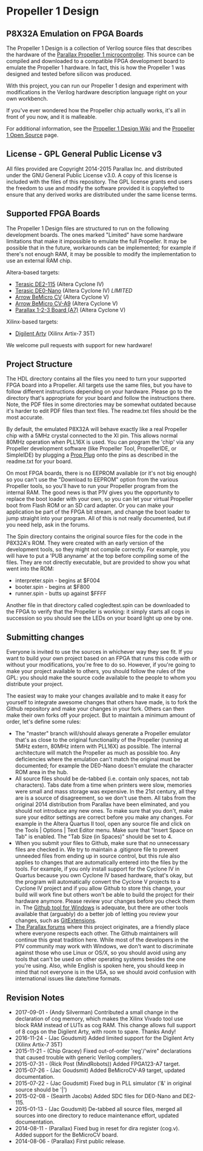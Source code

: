 Propeller 1 Design
==================
P8X32A Emulation on FPGA Boards
-------------------------------
The Propeller 1 Design is a collection of Verilog source files that describes the hardware of the [Parallax Propeller 1 microcontroller](http://www.parallax.com/microcontrollers/propeller). This source can be compiled and downloaded to a compatible FPGA development board to emulate the Propeller 1 hardware. In fact, this is how the Propeller 1 was designed and tested before silicon was produced.

With this project, you can run our Propeller 1 design and experiment with modifications in the Verilog hardware description language right on your own workbench.

If you've ever wondered how the Propeller chip actually works, it's all in front of you now, and it is malleable.

For additional information, see the [Propeller 1 Design Wiki](https://github.com/parallaxinc/Propeller_1_Design/wiki) and the [Propeller 1 Open Source](http://www.parallax.com/microcontrollers/propeller-1-open-source) page.

License - GPL General Public License v3
---------------------------------------

All files provided are Copyright 2014-2015 Parallax Inc. and distributed under the GNU General Public License v3.0. A copy of this license is included with the files of this repository. The GPL license grants end users the freedom to use and modify the software provided it is copylefted to ensure that any derived works are distributed under the same license terms.

Supported FPGA Boards
---------------------

The Propeller 1 Design files are structured to run on the following development boards. The ones marked "Limited" have some hardware limitations that make it impossible to emulate the full Propeller. It may be possible that in the future, workarounds can be implemented; for example if there's not enough RAM, it may be possible to modify the implementation to use an external RAM chip.

Altera-based targets:

* [Terasic DE2-115](http://www.parallax.com/product/60050) (Altera Cyclone IV)
* [Terasic DE0-Nano](http://www.parallax.com/product/60056) (Altera Cyclone IV) *LIMITED*
* [Arrow BeMicro CV](https://parts.arrow.com/item/detail/arrow-development-tools/bemicrocv) (Altera Cyclone V)
* [Arrow BeMicro CV-A9](http://www.alterawiki.com/wiki/BeMicro_CV_A9) (Altera Cyclone V)
* [Parallax 1-2-3 Board (A7)](http://forums.parallax.com/discussion/161545) (Altera Cyclone V)

Xilinx-based targets:

* [Digilent Arty](https://reference.digilentinc.com/reference/programmable-logic/arty/start) (Xilinx Artix-7 35T)

We welcome pull requests with support for new hardware!

Project Structure
-----------------

The HDL directory contains all the files you need to turn your supported FPGA board into a Propeller. All targets use the same files, but you have to follow different instructions depending on your hardware. Please go to the directory that's appropriate for your board and follow the instructions there. Note, the PDF files in some directories may be somewhat outdated because it's harder to edit PDF files than text files. The readme.txt files should be the most accurate.

By default, the emulated P8X32A will behave exactly like a real Propeller chip with a 5MHz crystal connected to the XI pin. This allows normal 80MHz operation when PLL16X is used. You can program the 'chip' via any Propeller development software (like Propeller Tool, PropellerIDE, or SimpleIDE) by plugging a [Prop Plug](http://www.parallax.com/product/32201) onto the pins as described in the readme.txt for your board.

On most FPGA boards, there is no EEPROM available (or it's not big enough) so you can't use the "Download to EEPROM" option from the various Propeller tools, so you'll have to run your Propeller program from the internal RAM. The good news is that P1V gives you the opportunity to replace the boot loader with your own, so you can let your virtual Propeller boot from Flash ROM or an SD card adapter. Or you can make your application be part of the FPGA bit stream, and change the boot loader to jump straight into your program. All of this is not really documented, but if you need help, ask in the forums.

The Spin directory contains the original source files for the code in the P8X32A's ROM. They were created with an early version of the development tools, so they might not compile correctly. For example, you will have to put a 'PUB anyname' at the top before compiling some of the files. They are not directly executable, but are provided to show you what went into the ROM:

* interpreter.spin - begins at $F004
* booter.spin - begins at $F800
* runner.spin - butts up against $FFFF

Another file in that directory called cogledtest.spin can be downloaded to the FPGA to verify that the Propeller is working: it simply starts all cogs in succession so you should see the LEDs on your board light up one by one.

Submitting changes
------------------

Everyone is invited to use the sources in whichever way they see fit. If you want to build your own project based on an FPGA that runs this code with or without your modifications, you're free to do so. However, if you're going to make your project available to others, you should follow the rules of the GPL: you should make the source code available to the people to whom you distribute your project.

The easiest way to make your changes available and to make it easy for yourself to integrate awesome changes that others have made, is to fork the Github repository and make your changes in your fork. Others can then make their own forks off your project. But to maintain a minimum amount of order, let's define some rules:

* The "master" branch will/should always generate a Propeller emulator that's as close to the original functionality of the Propeller (running at 5MHz extern, 80MHz intern with PLL16X) as possible. The internal architecture will match the Propeller as much as possible too. Any deficiencies where the emulation can't match the original must be documented; for example the DE0-Nano doesn't emulate the character ROM area in the hub.
* All source files should be de-tabbed (i.e. contain only spaces, not tab characters). Tabs date from a time when printers were slow, memories were small and mass storage was expensive. In the 21st century, all they are is a source of disagreement, so we don't use them. All tabs from the original 2014 distribution from Parallax have been eliminated, and you should not introduce any new ones. To make sure that you don't, make sure your editor settings are correct before you make any changes. For example in the Altera Quartus II tool, open any source file and click on the Tools | Options | Text Editor menu. Make sure that "Insert Space on Tab" is enabled. The "Tab Size (in Spaces)" should be set to 4.
* When you submit your files to Github, make sure that no unnecessary files are checked in. We try to maintain a .gitignore file to prevent unneeded files from ending up in source control, but this rule also applies to changes that are automatically entered into the files by the tools. For example, if you only install support for the Cyclone IV in Quartus because you own Cyclone IV based hardware, that's okay, but the program will automatically convert the Cyclone V projects to a Cyclone IV project and if you allow Github to store this change, your build will work fine but others won't be able to build the project for their hardware anymore. Please review your changes before you check them in. The [Github tool for Windows](https://windows.github.com/) is adequate, but there are other tools available that (arguably) do a better job of letting you review your changes, such as [GitExtensions](http://sourceforge.net/projects/gitextensions/).
* [The Parallax forums](http://forums.parallax.com) where this project originates, are a friendly place where everyone respects each other. The Github maintainers will continue this great tradition here. While most of the developers in the P1V community may work with Windows, we don't want to discriminate against those who use Linux or OS/X, so you should avoid using any tools that can't be used on other operating systems besides the one you're using. Also, while English is spoken here, you should keep in mind that not everyone is in the USA, so we should avoid confusion with international issues like date/time formats.

Revision Notes
--------------

* 2017-09-01 - (Andy Silverman) Contributed a small change in the declaration of cog memory, which makes the Xilinx Vivado tool use block RAM instead of LUTs as cog RAM. This change allows full support of 8 cogs on the Digilent Arty, with room to spare. Thanks Andy!
* 2016-11-24 - (Jac Goudsmit) Added limited support for the Digilent Arty (Xilinx Artix-7 35T)
* 2015-11-21 - (Chip Gracey) Fixed out-of-order 'reg'/'wire" declarations that caused trouble with generic Verilog compilers.
* 2015-07-31 - (Rick Post (MindRobots)) Added FPGA123-A7 target.
* 2015-07-26 - (Jac Goudsmit) Added BeMicroCV-A9 target, updated documentation.
* 2015-07-22 - (Jac Goudsmit) Fixed bug in PLL simulator ('&' in original source should be '|')
* 2015-02-08 - (Seairth Jacobs) Added SDC files for DE0-Nano and DE2-115.
* 2015-01-13 - (Jac Goudsmit) De-tabbed all source files, merged all sources into one directory to reduce maintenance effort, updated documentation.
* 2014-08-11 - (Parallax) Fixed bug in reset for dira register (cog.v). Added support for the BeMicroCV board.
* 2014-08-06 - (Parallax) First public release.
